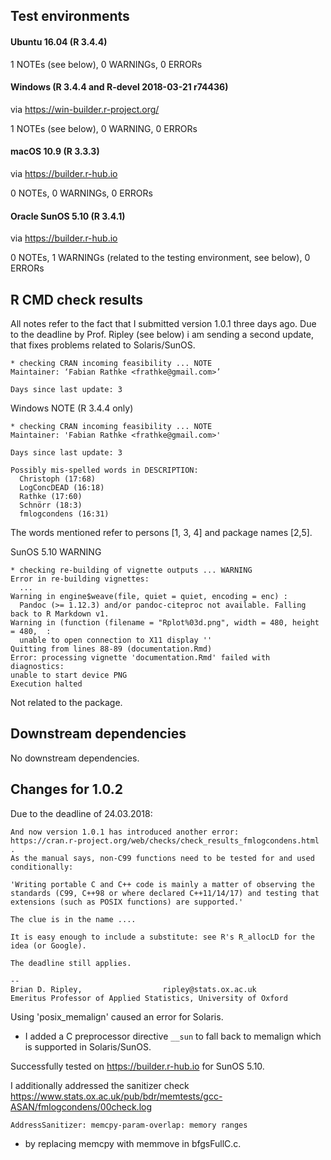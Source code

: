 ## Test environments

#### Ubuntu 16.04 (R 3.4.4)

1 NOTEs (see below), 0 WARNINGs, 0 ERRORs

#### Windows (R 3.4.4 and R-devel 2018-03-21 r74436)

via https://win-builder.r-project.org/

1 NOTEs (see below), 0 WARNING, 0 ERRORs

#### macOS 10.9 (R 3.3.3)

via https://builder.r-hub.io

0 NOTEs, 0 WARNINGs, 0 ERRORs

#### Oracle SunOS 5.10 (R 3.4.1)

via https://builder.r-hub.io

0 NOTEs, 1 WARNINGs (related to the testing environment, see below), 0 ERRORs



## R CMD check results

All notes refer to the fact that I submitted version 1.0.1 three days ago. Due to the deadline by Prof. Ripley (see below) i am sending a second update, that fixes problems related to Solaris/SunOS.

```
* checking CRAN incoming feasibility ... NOTE
Maintainer: ‘Fabian Rathke <frathke@gmail.com>’

Days since last update: 3
```



Windows NOTE (R 3.4.4 only)

```
* checking CRAN incoming feasibility ... NOTE
Maintainer: 'Fabian Rathke <frathke@gmail.com>'

Days since last update: 3

Possibly mis-spelled words in DESCRIPTION:
  Christoph (17:68)
  LogConcDEAD (16:18)
  Rathke (17:60)
  Schnörr (18:3)
  fmlogcondens (16:31)
```

The words mentioned refer to persons [1, 3, 4] and package names [2,5].



SunOS 5.10 WARNING

```
* checking re-building of vignette outputs ... WARNING
Error in re-building vignettes:
  ...
Warning in engine$weave(file, quiet = quiet, encoding = enc) :
  Pandoc (>= 1.12.3) and/or pandoc-citeproc not available. Falling back to R Markdown v1.
Warning in (function (filename = "Rplot%03d.png", width = 480, height = 480,  :
  unable to open connection to X11 display ''
Quitting from lines 88-89 (documentation.Rmd) 
Error: processing vignette 'documentation.Rmd' failed with diagnostics:
unable to start device PNG
Execution halted
```

Not related to the package.



## Downstream dependencies

No downstream dependencies.



## Changes for 1.0.2

Due to the deadline of 24.03.2018:

```
And now version 1.0.1 has introduced another error: 
https://cran.r-project.org/web/checks/check_results_fmlogcondens.html . 
As the manual says, non-C99 functions need to be tested for and used 
conditionally:

'Writing portable C and C++ code is mainly a matter of observing the 
standards (C99, C++98 or where declared C++11/14/17) and testing that 
extensions (such as POSIX functions) are supported.'

The clue is in the name ....

It is easy enough to include a substitute: see R's R_allocLD for the 
idea (or Google).

The deadline still applies.

-- 
Brian D. Ripley,                  ripley@stats.ox.ac.uk
Emeritus Professor of Applied Statistics, University of Oxford
```

Using 'posix_memalign' caused an error for Solaris. 

* I added a C preprocessor directive ``__sun`` to fall back to memalign which is supported in Solaris/SunOS. 

Successfully tested on https://builder.r-hub.io for SunOS 5.10. 

I additionally addressed the sanitizer check https://www.stats.ox.ac.uk/pub/bdr/memtests/gcc-ASAN/fmlogcondens/00check.log 

```
AddressSanitizer: memcpy-param-overlap: memory ranges
```

* by replacing memcpy with memmove in bfgsFullC.c.